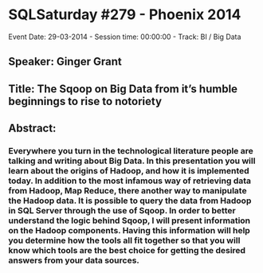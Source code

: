 # SQLSaturday #279 - Phoenix 2014
Event Date: 29-03-2014 - Session time: 00:00:00 - Track: BI / Big Data
## Speaker: Ginger Grant
## Title: The Sqoop on Big Data from it’s humble beginnings to rise to notoriety
## Abstract:
### Everywhere you turn in the technological literature people are talking and writing about Big Data. In this presentation you will learn about the origins of Hadoop, and how it is implemented today. In addition to the most infamous way of retrieving data from Hadoop, Map Reduce, there another way to manipulate the Hadoop data.  It is possible to query the data from Hadoop in SQL Server through the use of Sqoop. In order to better understand the logic behind Sqoop, I will present information on the Hadoop components.  Having this information will help you determine how the tools all fit together so that you will know which tools are the best choice for getting the desired answers from your data sources.

